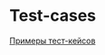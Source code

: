 # Test-cases
[Примеры тест-кейсов](https://docs.google.com/spreadsheets/d/1KB8oCDXI7Eo3ybPt4X3Nle7l49pMQd4LXLC8ba2PypA/edit?usp=sharing)
